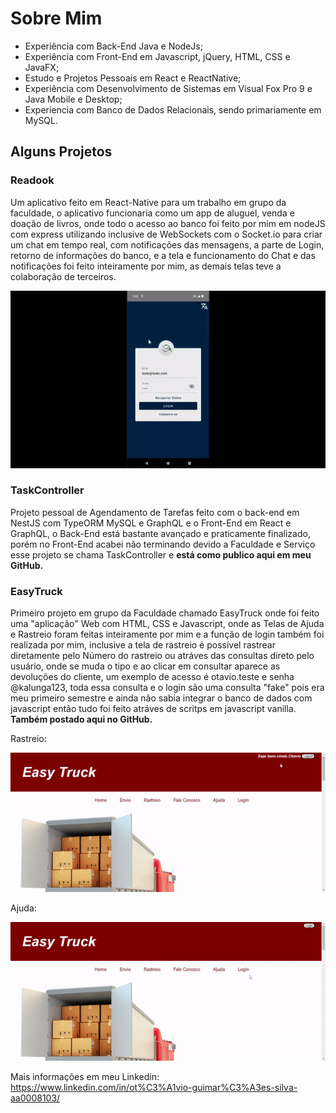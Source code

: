 # Sobre Mim
- Experiência com Back-End Java e NodeJs;
- Experiência com Front-End em Javascript, jQuery, HTML, CSS e JavaFX;
- Estudo e Projetos Pessoais em React e ReactNative;
- Experiência com Desenvolvimento de Sistemas em Visual Fox Pro 9 e Java Mobile e Desktop;
- Experiencia com Banco de Dados Relacionais, sendo primariamente em MySQL.

## Alguns Projetos

### Readook
Um aplicativo feito em React-Native para um trabalho em grupo da faculdade, o aplicativo funcionaria como um app de aluguel, venda e doação de livros, onde todo o acesso ao banco foi feito por mim em nodeJS com express utilizando inclusive de WebSockets com o Socket.io para criar um chat em tempo real, com notificações das mensagens, a parte de Login, retorno de informações do banco, e a tela e funcionamento do Chat e das notificações foi feito inteiramente por mim, as demais telas teve a colaboração de terceiros.

![](https://github.com/otavioguisilva/Sobre-Mim/blob/main/ReadookChatNotification.gif)

### TaskController

Projeto pessoal de Agendamento de Tarefas feito com o back-end em NestJS com TypeORM MySQL e GraphQL e o Front-End em React e GraphQL, o Back-End está bastante avançado e praticamente finalizado, porém no Front-End acabei não terminando devido a Faculdade e Serviço esse projeto se chama TaskController e **está como publico aqui em meu GitHub.**

### EasyTruck

Primeiro projeto em grupo da Faculdade chamado EasyTruck onde foi feito uma "aplicação" Web com HTML, CSS e Javascript, onde as Telas de Ajuda e Rastreio foram
feitas inteiramente por mim e a função de login também foi realizada por mim, inclusive a tela de rastreio é possível rastrear diretamente pelo Número do rastreio ou
atráves das consultas direto pelo usuário, onde se muda o tipo e ao clicar em consultar aparece as devoluções do cliente, um exemplo de acesso é otavio.teste e senha
@kalunga123, toda essa consulta e o login são uma consulta "fake" pois era meu primeiro semestre e ainda não sabia integrar o banco de dados com javascript então tudo
foi feito atráves de scritps em javascript vanilla. 
**Também postado aqui no GitHub.**

Rastreio:

![](https://github.com/otavioguisilva/Sobre-Mim/blob/main/ADSgifRastreio.gif)

Ajuda: 

![](https://github.com/otavioguisilva/Sobre-Mim/blob/main/ADSgifAjuda.gif)

Mais informações em meu Linkedin:
https://www.linkedin.com/in/ot%C3%A1vio-guimar%C3%A3es-silva-aa0008103/
